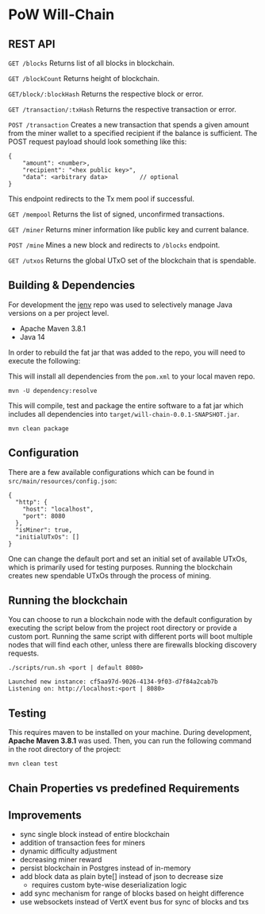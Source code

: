 # PoW Will-Chain

## REST API

`GET /blocks` Returns list of all blocks in blockchain.

`GET /blockCount` Returns height of blockchain.

`GET/block/:blockHash` Returns the respective block or error.

`GET /transaction/:txHash` Returns the respective transaction or error.

`POST /transaction` Creates a new transaction that spends a given amount from the miner wallet to
a specified recipient if the balance is sufficient. The POST request payload should look something like this:
```
{
    "amount": <number>,
    "recipient": "<hex public key>",
    "data": <arbitrary data>         // optional 
}
```
This endpoint redirects to the Tx mem pool if successful.

`GET /mempool` Returns the list of signed, unconfirmed transactions.

`GET /miner` Returns miner information like public key and current balance.

`POST /mine` Mines a new block and redirects to `/blocks` endpoint.

`GET /utxos` Returns the global UTxO set of the blockchain that is spendable.

## Building & Dependencies
For development the [jenv](https://github.com/jenv/jenv) repo was used to selectively manage Java versions on a per project level.
- Apache Maven 3.8.1
- Java 14

In order to rebuild the fat jar that was added to the repo, you will need to execute the following:

This will install all dependencies from the `pom.xml` to your local maven repo.

```
mvn -U dependency:resolve
```

This will compile, test and package the entire software to a fat jar which includes all dependencies into 
`target/will-chain-0.0.1-SNAPSHOT.jar`.

```
mvn clean package
```

## Configuration
There are a few available configurations which can be found in
`src/main/resources/config.json`:

```
{
  "http": {
    "host": "localhost",
    "port": 8080
  },
  "isMiner": true,
  "initialUTxOs": []
}
```

One can change the default port and set an initial set of available UTxOs,
which is primarily used for testing purposes. Running the blockchain creates
new spendable UTxOs through the process of mining.

## Running the blockchain
You can choose to run a blockchain node with the default configuration by executing the script below from the 
project root directory or provide a custom port. Running the same script with different
ports will boot multiple nodes that will find each other, unless there are firewalls blocking
discovery requests.

```
./scripts/run.sh <port | default 8080>

Launched new instance: cf5aa97d-9026-4134-9f03-d7f84a2cab7b
Listening on: http://localhost:<port | 8080>
``` 

## Testing
This requires maven to be installed on your machine. During development, **Apache Maven 3.8.1** was used. 
Then, you can run the following command in the root directory of the project:

```
mvn clean test
```

## Chain Properties vs predefined Requirements


## Improvements
- sync single block instead of entire blockchain
- addition of transaction fees for miners
- dynamic difficulty adjustment
- decreasing miner reward
- persist blockchain in Postgres instead of in-memory
- add block data as plain byte[] instead of json to decrease size
  - requires custom byte-wise deserialization logic
- add sync mechanism for range of blocks based on height difference
- use websockets instead of VertX event bus for sync of blocks and txs